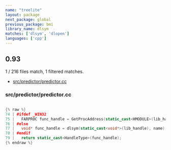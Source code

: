 ```yaml
---
name: "treelite"
layout: package
next_package: global
previous_package: bmi
library_name: dlsym
matches: ['dlsym', 'dlopen']
languages: ['cpp']
---
```

## 0.93
1 / 216 files match, 1 filtered matches.

 - [src/predictor/predictor.cc](#srcpredictorpredictorcc)

### src/predictor/predictor.cc

```cpp

{% raw %}
74 | #ifdef _WIN32
75 |   FARPROC func_handle = GetProcAddress(static_cast<HMODULE>(lib_handle), name);
76 | #else
77 |   void* func_handle = dlsym(static_cast<void*>(lib_handle), name);
78 | #endif
79 |   return static_cast<HandleType>(func_handle);
{% endraw %}

```